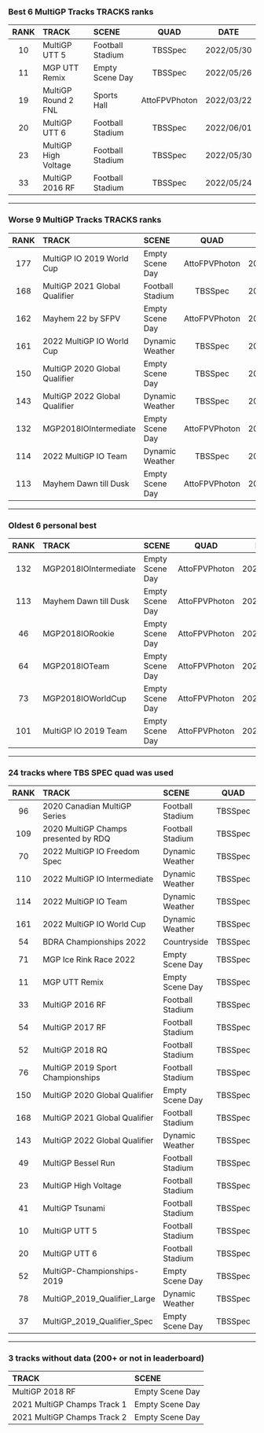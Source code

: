 ### Best 6 MultiGP Tracks TRACKS ranks
|RANK|TRACK|SCENE|QUAD|DATE|
|:---:|:---|:---|:---:|:---:|
|10|MultiGP UTT 5|Football Stadium|TBSSpec|2022/05/30|
|11|MGP UTT Remix|Empty Scene Day|TBSSpec|2022/05/26|
|19|MultiGP Round 2 FNL|Sports Hall|AttoFPVPhoton|2022/03/22|
|20|MultiGP UTT 6|Football Stadium|TBSSpec|2022/06/01|
|23|MultiGP High Voltage|Football Stadium|TBSSpec|2022/05/30|
|33|MultiGP 2016 RF|Football Stadium|TBSSpec|2022/05/24|
---
### Worse 9 MultiGP Tracks TRACKS ranks
|RANK|TRACK|SCENE|QUAD|DATE|
|:---:|:---|:---|:---:|:---:|
|177|MultiGP IO 2019 World Cup|Empty Scene Day|AttoFPVPhoton|2022/03/09|
|168|MultiGP 2021 Global Qualifier|Football Stadium|TBSSpec|2022/06/12|
|162|Mayhem 22 by SFPV|Empty Scene Day|AttoFPVPhoton|2022/04/04|
|161|2022 MultiGP IO World Cup|Dynamic Weather|TBSSpec|2022/05/31|
|150|MultiGP 2020 Global Qualifier|Empty Scene Day|TBSSpec|2022/06/12|
|143|MultiGP 2022 Global Qualifier|Dynamic Weather|TBSSpec|2022/07/15|
|132|MGP2018IOIntermediate|Empty Scene Day|AttoFPVPhoton|2021/09/17|
|114|2022 MultiGP IO Team|Dynamic Weather|TBSSpec|2022/05/28|
|113|Mayhem Dawn till Dusk|Empty Scene Day|AttoFPVPhoton|2022/03/04|
---
### Oldest 6 personal best
|RANK|TRACK|SCENE|QUAD|DATE|
|:---:|:---|:---|:---:|:---:|
|132|MGP2018IOIntermediate|Empty Scene Day|AttoFPVPhoton|2021/09/17|
|113|Mayhem Dawn till Dusk|Empty Scene Day|AttoFPVPhoton|2022/03/04|
|46|MGP2018IORookie|Empty Scene Day|AttoFPVPhoton|2022/03/08|
|64|MGP2018IOTeam|Empty Scene Day|AttoFPVPhoton|2022/03/08|
|73|MGP2018IOWorldCup|Empty Scene Day|AttoFPVPhoton|2022/03/08|
|101|MultiGP IO 2019 Team|Empty Scene Day|AttoFPVPhoton|2022/03/08|
---
### 24 tracks where TBS SPEC quad was used
|RANK|TRACK|SCENE|QUAD|DATE|
|:---:|:---|:---|:---:|:---:|
|96|2020 Canadian MultiGP Series|Football Stadium|TBSSpec|2022/07/01|
|109|2020 MultiGP Champs presented by RDQ|Football Stadium|TBSSpec|2022/06/13|
|70|2022 MultiGP IO Freedom Spec|Dynamic Weather|TBSSpec|2022/07/07|
|110|2022 MultiGP IO Intermediate|Dynamic Weather|TBSSpec|2022/07/08|
|114|2022 MultiGP IO Team|Dynamic Weather|TBSSpec|2022/05/28|
|161|2022 MultiGP IO World Cup|Dynamic Weather|TBSSpec|2022/05/31|
|54|BDRA Championships 2022|Countryside|TBSSpec|2022/10/13|
|71|MGP Ice Rink Race 2022|Empty Scene Day|TBSSpec|2022/07/23|
|11|MGP UTT Remix|Empty Scene Day|TBSSpec|2022/05/26|
|33|MultiGP 2016 RF|Football Stadium|TBSSpec|2022/05/24|
|54|MultiGP 2017 RF|Football Stadium|TBSSpec|2022/05/24|
|52|MultiGP 2018 RQ|Football Stadium|TBSSpec|2022/05/29|
|76|MultiGP 2019 Sport Championships|Football Stadium|TBSSpec|2022/07/29|
|150|MultiGP 2020 Global Qualifier|Empty Scene Day|TBSSpec|2022/06/12|
|168|MultiGP 2021 Global Qualifier|Football Stadium|TBSSpec|2022/06/12|
|143|MultiGP 2022 Global Qualifier|Dynamic Weather|TBSSpec|2022/07/15|
|49|MultiGP Bessel Run|Football Stadium|TBSSpec|2022/05/30|
|23|MultiGP High Voltage|Football Stadium|TBSSpec|2022/05/30|
|41|MultiGP Tsunami|Football Stadium|TBSSpec|2022/05/30|
|10|MultiGP UTT 5|Football Stadium|TBSSpec|2022/05/30|
|20|MultiGP UTT 6|Football Stadium|TBSSpec|2022/06/01|
|52|MultiGP-Championships-2019|Empty Scene Day|TBSSpec|2022/06/14|
|78|MultiGP_2019_Qualifier_Large|Dynamic Weather|TBSSpec|2022/06/14|
|37|MultiGP_2019_Qualifier_Spec|Empty Scene Day|TBSSpec|2022/06/14|
---
### 3 tracks without data (200+ or not in leaderboard)
|TRACK|SCENE|
|:---|:---|
|MultiGP 2018 RF|Empty Scene Day|
|2021 MultiGP Champs Track 1|Empty Scene Day|
|2021 MultiGP Champs Track 2|Empty Scene Day|
